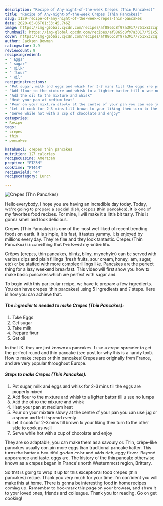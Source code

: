 ```yaml
---
description: "Recipe of Any-night-of-the-week Crepes (Thin Pancakes)"
title: "Recipe of Any-night-of-the-week Crepes (Thin Pancakes)"
slug: 1129-recipe-of-any-night-of-the-week-crepes-thin-pancakes
date: 2020-05-06T01:53:45.766Z
image: https://img-global.cpcdn.com/recipes/af8865c8f97a3017/751x532cq70/crepes-thin-pancakes-recipe-main-photo.jpg
thumbnail: https://img-global.cpcdn.com/recipes/af8865c8f97a3017/751x532cq70/crepes-thin-pancakes-recipe-main-photo.jpg
cover: https://img-global.cpcdn.com/recipes/af8865c8f97a3017/751x532cq70/crepes-thin-pancakes-recipe-main-photo.jpg
author: Jackson Bowman
ratingvalue: 3.9
reviewcount: 9
recipeingredient:
- " Eggs"
- " sugar"
- " milk"
- " flour"
- " oil"
recipeinstructions:
- "Put sugar, milk and eggs and whisk for 2-3 mins till the eggs are properly mixed"
- "Add flour to the mixture and whisk to a lighter batter till u see no lumps"
- "Add the oil to the mixture and whisk"
- "Heat your pan at medium heat"
- "Pour on your mixture slowly at the centre of your pan you can use jug or a spoon and let it spread evenly"
- "Let it cook for 2-3 mins till brown to your liking then turn to the other side to cook as well"
- "Serve while hot with a cup of chocolate and enjoy"
categories:
- Recipe
tags:
- crepes
- thin
- pancakes

katakunci: crepes thin pancakes 
nutrition: 127 calories
recipecuisine: American
preptime: "PT23M"
cooktime: "PT44M"
recipeyield: "4"
recipecategory: Lunch

---
```



![Crepes (Thin Pancakes)](https://img-global.cpcdn.com/recipes/af8865c8f97a3017/751x532cq70/crepes-thin-pancakes-recipe-main-photo.jpg)

Hello everybody, I hope you are having an incredible day today. Today, we're going to prepare a special dish, crepes (thin pancakes). It is one of my favorites food recipes. For mine, I will make it a little bit tasty. This is gonna smell and look delicious.

Crepes (Thin Pancakes) is one of the most well liked of recent trending foods on earth. It is simple, it is fast, it tastes yummy. It is enjoyed by millions every day. They're fine and they look fantastic. Crepes (Thin Pancakes) is something that I've loved my entire life.

Crêpes (crepes, thin pancakes, blintz, bliny, mlynchyky) can be served with various dips and plain fillings (fresh fruits, sour cream, honey, jam, sugar, etc) or be staffed with more complex fillings like. Pancakes are the perfect thing for a lazy weekend breakfast. This video will first show you how to make basic pancakes which are perfect with sugar and.


To begin with this particular recipe, we have to prepare a few ingredients. You can have crepes (thin pancakes) using 5 ingredients and 7 steps. Here is how you can achieve that.

<!--inarticleads1-->

##### The ingredients needed to make Crepes (Thin Pancakes):

1. Take  Eggs
1. Get  sugar
1. Take  milk
1. Prepare  flour
1. Get  oil


In the UK, they are just known as pancakes. I use a crepe spreader to get the perfect round and thin pancake (see post for why this is a handy tool). How to make crepes or thin pancakes! Crepes are originally from France, and are very popular throughout Europe. 

<!--inarticleads2-->

##### Steps to make Crepes (Thin Pancakes):

1. Put sugar, milk and eggs and whisk for 2-3 mins till the eggs are properly mixed
1. Add flour to the mixture and whisk to a lighter batter till u see no lumps
1. Add the oil to the mixture and whisk
1. Heat your pan at medium heat
1. Pour on your mixture slowly at the centre of your pan you can use jug or a spoon and let it spread evenly
1. Let it cook for 2-3 mins till brown to your liking then turn to the other side to cook as well
1. Serve while hot with a cup of chocolate and enjoy


They are so adaptable, you can make them as a savoury or. Thin, crêpe-like pancakes usually contain more eggs than traditional pancake batter. This turns the batter a beautiful golden color and adds rich, eggy flavor. Beyond appearance and taste, eggs are. The history of the thin pancake otherwise known as a crepes began in France&#39;s north Westernmost region, Brittany. 

So that is going to wrap it up for this exceptional food crepes (thin pancakes) recipe. Thank you very much for your time. I'm confident you will make this at home. There is gonna be interesting food in home recipes coming up. Remember to bookmark this page on your browser, and share it to your loved ones, friends and colleague. Thank you for reading. Go on get cooking!
